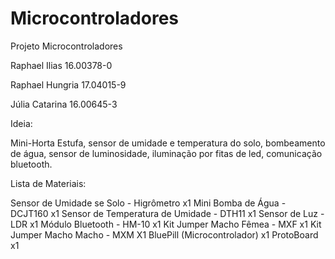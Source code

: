 # Microcontroladores
Projeto Microcontroladores

Raphael Ilias 	16.00378-0

Raphael Hungria 17.04015-9

Júlia Catarina	16.00645-3


Ideia:

Mini-Horta Estufa, sensor de umidade e temperatura do solo, bombeamento de água, sensor de luminosidade, iluminação por fitas de led, comunicação bluetooth.

Lista de Materiais:

Sensor de Umidade se Solo - Higrômetro x1
Mini Bomba de Água - DCJT160 x1
Sensor de Temperatura de Umidade - DTH11 x1
Sensor de Luz - LDR x1
Módulo Bluetooth - HM-10 x1
Kit Jumper Macho Fêmea - MXF x1
Kit Jumper Macho Macho - MXM X1
BluePill (Microcontrolador) x1
ProtoBoard x1




